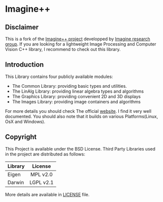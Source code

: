 # Imagine++

## Disclaimer

This is a fork of the [Imagine++ project](http://imagine.enpc.fr/~monasse/Imagine++) developped by [Imagine research group](http://imagine.enpc.fr).
If you are looking for a lightweight Image Processing and Computer Vision C++ library, I recommend to check out this library.

## Introduction

This Library contains four publicly available modules:

* The Common Library: providing basic types and utilities.
* The LinAlg Library: providing linear algebra types and algorithms
* The Graphics Library: providing convenient 2D and 3D displays
* The Images Library: providing image containers and algorithms

For more details you should check The official [website](http://imagine.enpc.fr/~monasse/Imagine++/index.html). I find it very well documented. You should also note that it builds on various Platforms(Linux, OsX and Windows).

## Copyright

This Project is available under the BSD License. Third Party Libraries used in the project are distributed as follows:

| Library              | License       |
| -------------------- |:-------------:|
| Eigen                | MPL v2.0 |
| Darwin               |LGPL v2.1 |

More details are available in [LICENSE](https://github.com/Ethiy/imagine-pp/blob/master/LICENSE) file.
